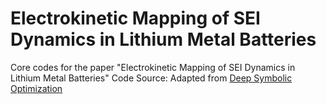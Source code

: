 # Electrokinetic Mapping of SEI Dynamics in Lithium Metal Batteries
Core codes for the paper "Electrokinetic Mapping of SEI Dynamics in Lithium Metal Batteries"
Code Source: Adapted from [Deep Symbolic Optimization](https://github.com/dso-org/deep-symbolic-optimization)
